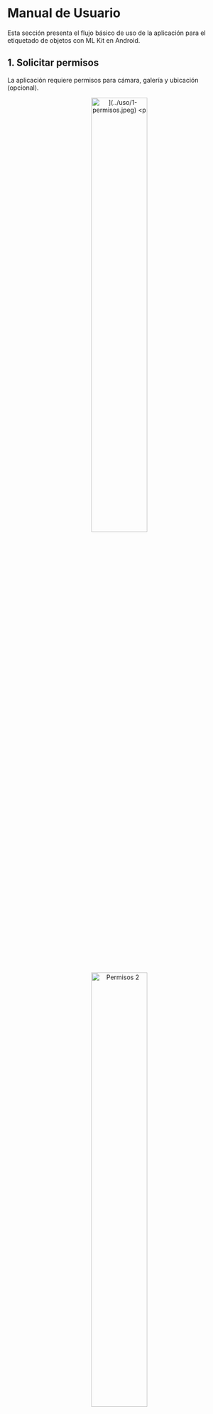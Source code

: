 # Manual de Usuario

Esta sección presenta el flujo básico de uso de la aplicación para el etiquetado de objetos con ML Kit en Android.

## 1. Solicitar permisos

La aplicación requiere permisos para cámara, galería y ubicación (opcional).


<p align="center">
  <img src="../uso/1-permisos.jpeg" alt="](../uso/1-permisos.jpeg)
<p" width="50%">
</p>
<p align="center">
  <img src="../uso/2-permisos.jpeg" alt="Permisos 2" width="50%">
</p>

---

## 2. Pantalla de inicio

Pantalla inicial con acceso al botón "Empezar".

<p align="center">
  <img src="../uso/3-pantalla-inicio.jpeg" alt="Pantalla inicio" width="50%">
</p>

---

## 3. Menú de opciones

Desde aquí se accede a todas las funcionalidades principales.

<p align="center">
  <img src="../uso/4-menu-opciones.jpeg" alt="Menú opciones" width="50%">
</p>

---

## 4. Historial de detecciones

Se puede consultar el historial de imágenes previamente etiquetadas.


<p align="center">
  <img src="../uso/5-historial-detecciones.jpeg" alt="Historial detecciones" width="50%">
</p>

---

## 5. Etiquetado desde galería

Pantalla donde se selecciona una imagen y se etiqueta con ML Kit.
<p align="center">
  <img src="../uso/6-etiquetado.jpeg" alt="Etiquetado" width="50%">
</p>